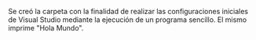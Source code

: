 Se creó la carpeta con la finalidad de realizar las configuraciones iniciales de Visual Studio mediante la ejecución de un programa sencillo. El mismo imprime "Hola Mundo".
